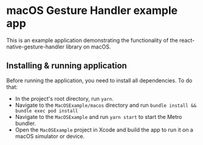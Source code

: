 # macOS Gesture Handler example app

This is an example application demonstrating the functionality of the react-native-gesture-handler library on macOS.

## Installing & running application

Before running the application, you need to install all dependencies. To do that:

- In the project's root directory, run `yarn`.
- Navigate to the `MacOSExample/macos` directory and run `bundle install && bundle exec pod install`
- Navigate to the `MacOSExample` and run `yarn start` to start the Metro bundler.
- Open the `MacOSExample` project in Xcode and build the app to run it on a macOS simulator or device.

